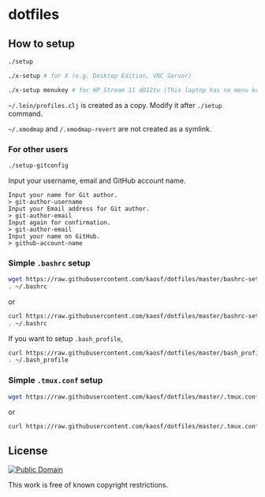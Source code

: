 # dotfiles

## How to setup

```sh
./setup

./x-setup # for X (e.g. Desktop Edition, VNC Server)

./x-setup menukey # for HP Stream 11 d012tu (This laptop has no menu key)
```

`~/.lein/profiles.clj` is created as a copy. Modify it after `./setup` command.

`~/.xmodmap` and `/.xmodmap-revert` are not created as a symlink.

### For other users

```sh
./setup-gitconfig
```

Input your username, email and GitHub account name.

```
Input your name for Git author.
> git-author-username
Input your Email address for Git author.
> git-author-email
Input again for confirmation.
> git-author-email
Input your name on GitHub.
> github-account-name
```

### Simple `.bashrc` setup

```sh
wget https://raw.githubusercontent.com/kaosf/dotfiles/master/bashrc-setup.sh -O - | bash
. ~/.bashrc
```

or

```sh
curl https://raw.githubusercontent.com/kaosf/dotfiles/master/bashrc-setup.sh | bash
. ~/.bashrc
```

If you want to setup `.bash_profile`,

```sh
curl https://raw.githubusercontent.com/kaosf/dotfiles/master/bash_profile-setup.sh | bash
. ~/.bash_profile
```

### Simple `.tmux.conf` setup

```sh
wget https://raw.githubusercontent.com/kaosf/dotfiles/master/.tmux.conf -O ~/.tmux.conf
```

or

```sh
curl https://raw.githubusercontent.com/kaosf/dotfiles/master/.tmux.conf > ~/.tmux.conf
```

## License

[![Public Domain](http://i.creativecommons.org/p/mark/1.0/88x31.png)](http://creativecommons.org/publicdomain/mark/1.0/ "license")

This work is free of known copyright restrictions.
